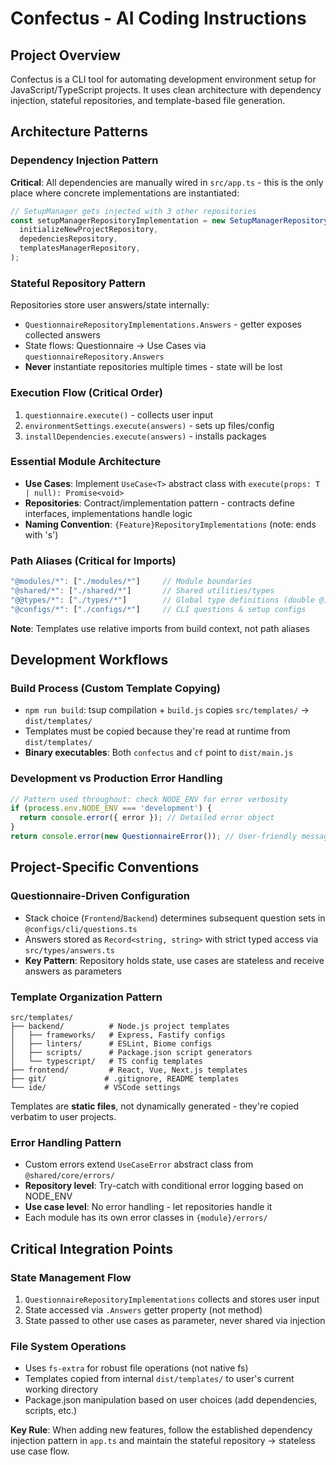 # Confectus - AI Coding Instructions

## Project Overview
Confectus is a CLI tool for automating development environment setup for JavaScript/TypeScript projects. It uses clean architecture with dependency injection, stateful repositories, and template-based file generation.

## Architecture Patterns

### Dependency Injection Pattern
**Critical**: All dependencies are manually wired in `src/app.ts` - this is the only place where concrete implementations are instantiated:
```typescript
// SetupManager gets injected with 3 other repositories
const setupManagerRepositoryImplementation = new SetupManagerRepositoryImplementation(
  initializeNewProjectRepository,
  depedenciesRepository,
  templatesManagerRepository,
);
```

### Stateful Repository Pattern
Repositories store user answers/state internally:
- `QuestionnaireRepositoryImplementations.Answers` - getter exposes collected answers
- State flows: Questionnaire → Use Cases via `questionnaireRepository.Answers`
- **Never** instantiate repositories multiple times - state will be lost

### Execution Flow (Critical Order)
1. `questionnaire.execute()` - collects user input
2. `environmentSettings.execute(answers)` - sets up files/config  
3. `installDependencies.execute(answers)` - installs packages

### Essential Module Architecture
- **Use Cases**: Implement `UseCase<T>` abstract class with `execute(props: T | null): Promise<void>`
- **Repositories**: Contract/implementation pattern - contracts define interfaces, implementations handle logic
- **Naming Convention**: `{Feature}RepositoryImplementations` (note: ends with 's')

### Path Aliases (Critical for Imports)
```typescript
"@modules/*": ["./modules/*"]     // Module boundaries
"@shared/*": ["./shared/*"]       // Shared utilities/types  
"@@types/*": ["./types/*"]        // Global type definitions (double @)
"@configs/*": ["./configs/*"]     // CLI questions & setup configs
```
**Note**: Templates use relative imports from build context, not path aliases

## Development Workflows

### Build Process (Custom Template Copying)
- `npm run build`: tsup compilation + `build.js` copies `src/templates/` → `dist/templates/`
- Templates must be copied because they're read at runtime from `dist/templates/`
- **Binary executables**: Both `confectus` and `cf` point to `dist/main.js`

### Development vs Production Error Handling
```typescript
// Pattern used throughout: check NODE_ENV for error verbosity
if (process.env.NODE_ENV === 'development') {
  return console.error({ error }); // Detailed error object
}
return console.error(new QuestionnaireError()); // User-friendly message
```

## Project-Specific Conventions

### Questionnaire-Driven Configuration
- Stack choice (`Frontend`/`Backend`) determines subsequent question sets in `@configs/cli/questions.ts`
- Answers stored as `Record<string, string>` with strict typed access via `src/types/answers.ts`
- **Key Pattern**: Repository holds state, use cases are stateless and receive answers as parameters

### Template Organization Pattern
```
src/templates/
├── backend/          # Node.js project templates
│   ├── frameworks/   # Express, Fastify configs
│   ├── linters/      # ESLint, Biome configs  
│   ├── scripts/      # Package.json script generators
│   └── typescript/   # TS config templates
├── frontend/         # React, Vue, Next.js templates
├── git/             # .gitignore, README templates
└── ide/             # VSCode settings
```
Templates are **static files**, not dynamically generated - they're copied verbatim to user projects.

### Error Handling Pattern
- Custom errors extend `UseCaseError` abstract class from `@shared/core/errors/`
- **Repository level**: Try-catch with conditional error logging based on NODE_ENV
- **Use case level**: No error handling - let repositories handle it
- Each module has its own error classes in `{module}/errors/`

## Critical Integration Points

### State Management Flow
1. `QuestionnaireRepositoryImplementations` collects and stores user input
2. State accessed via `.Answers` getter property (not method)
3. State passed to other use cases as parameter, never shared via injection

### File System Operations
- Uses `fs-extra` for robust file operations (not native fs)
- Templates copied from internal `dist/templates/` to user's current working directory
- Package.json manipulation based on user choices (add dependencies, scripts, etc.)

**Key Rule**: When adding new features, follow the established dependency injection pattern in `app.ts` and maintain the stateful repository → stateless use case flow.
